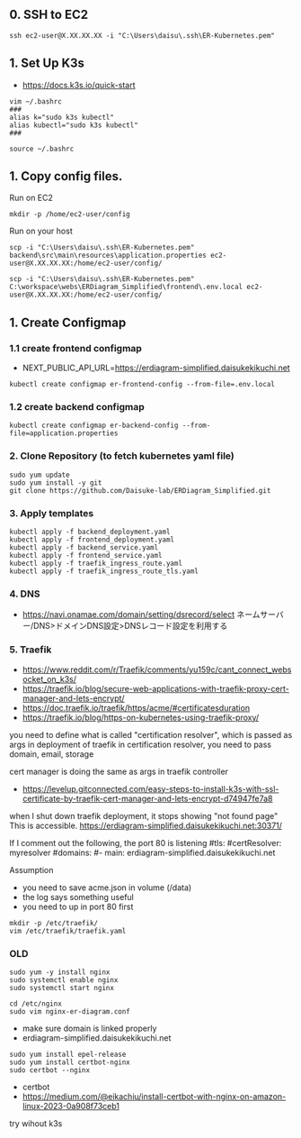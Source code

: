 

## 0. SSH to EC2

```
ssh ec2-user@X.XX.XX.XX -i "C:\Users\daisu\.ssh\ER-Kubernetes.pem"
```

## 1. Set Up K3s

- https://docs.k3s.io/quick-start

```
vim ~/.bashrc
###
alias k="sudo k3s kubectl"
alias kubectl="sudo k3s kubectl"
###

source ~/.bashrc
```


## 1. Copy config files.

Run on EC2
```
mkdir -p /home/ec2-user/config
```

Run on your host
```
scp -i "C:\Users\daisu\.ssh\ER-Kubernetes.pem" backend\src\main\resources\application.properties ec2-user@X.XX.XX.XX:/home/ec2-user/config/
```

```
scp -i "C:\Users\daisu\.ssh\ER-Kubernetes.pem" C:\workspace\webs\ERDiagram_Simplified\frontend\.env.local ec2-user@X.XX.XX.XX:/home/ec2-user/config/
```



## 1. Create Configmap

### 1.1 create frontend configmap
- NEXT_PUBLIC_API_URL=https://erdiagram-simplified.daisukekikuchi.net
```
kubectl create configmap er-frontend-config --from-file=.env.local
```

### 1.2 create backend configmap
```
kubectl create configmap er-backend-config --from-file=application.properties
```

### 2. Clone Repository (to fetch kubernetes yaml file)
```
sudo yum update
sudo yum install -y git
git clone https://github.com/Daisuke-lab/ERDiagram_Simplified.git
```

### 3. Apply templates
```
kubectl apply -f backend_deployment.yaml
kubectl apply -f frontend_deployment.yaml
kubectl apply -f backend_service.yaml
kubectl apply -f frontend_service.yaml
kubectl apply -f traefik_ingress_route.yaml
kubectl apply -f traefik_ingress_route_tls.yaml
```

### 4. DNS
- https://navi.onamae.com/domain/setting/dsrecord/select
ネームサーバー/DNS>ドメインDNS設定>DNSレコード設定を利用する



### 5. Traefik

- https://www.reddit.com/r/Traefik/comments/yu159c/cant_connect_websocket_on_k3s/
- https://traefik.io/blog/secure-web-applications-with-traefik-proxy-cert-manager-and-lets-encrypt/
- https://doc.traefik.io/traefik/https/acme/#certificatesduration
- https://traefik.io/blog/https-on-kubernetes-using-traefik-proxy/

you need to define what is called "certification resolver", which is passed as args in deployment of traefik
in certification resolver, you need to pass domain, email, storage

cert manager is doing the same as args in traefik controller
- https://levelup.gitconnected.com/easy-steps-to-install-k3s-with-ssl-certificate-by-traefik-cert-manager-and-lets-encrypt-d74947fe7a8


when I shut down traefik deployment, it stops showing "not found page"
This is accessible. https://erdiagram-simplified.daisukekikuchi.net:30371/

If I comment out the following, the port 80 is listening
  #tls:
    #certResolver: myresolver
    #domains:
    #- main: erdiagram-simplified.daisukekikuchi.net

Assumption
- you need to save acme.json in volume (/data)
- the log says something useful
- you need to up in port 80 first

```
mkdir -p /etc/traefik/
vim /etc/traefik/traefik.yaml
```









### OLD

```
sudo yum -y install nginx
sudo systemctl enable nginx
sudo systemctl start nginx
```

```
cd /etc/nginx
sudo vim nginx-er-diagram.conf
```

- make sure domain is linked properly
- erdiagram-simplified.daisukekikuchi.net
```
sudo yum install epel-release
sudo yum install certbot-nginx
sudo certbot --nginx
```
- certbot
- https://medium.com/@eikachiu/install-certbot-with-nginx-on-amazon-linux-2023-0a908f73ceb1


try wihout k3s